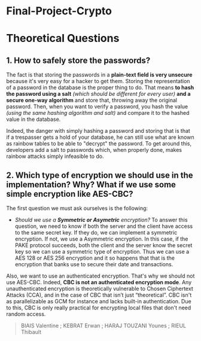 # Final-Project-Crypto 

# Theoretical Questions

## 1. How to safely store the passwords?

  The fact is that storing the passwords in a **plain-text field is very unsecure** because it's very easy for a hacker to get them. Storing the representation of a password in the database is the proper thing to do. That means **to hash the password using a salt** *(which should be different for every user)* **and a secure one-way algorithm** and store that, throwing away the original password. Then, when you want to verify a password, you hash the value *(using the same hashing algorithm and salt)* and compare it to the hashed value in the database.

Indeed, the danger with simply hashing a password and storing that is that if a trespasser gets a hold of your database, he can still use what are known as rainbow tables to be able to "decrypt" the password. To get around this, developers add a salt to passwords which, when properly done, makes rainbow attacks simply infeasible to do. 

## 2. Which type of encryption we should use in the implementation? Why? What if we use some simple encryption like AES-CBC?

  The first question we must ask ourselves is the following:
- *Should we use a **Symmetric or Asymetric** encryption?*
To answer this question, we need to know if both the server and the client have access to the same secret key. If they do, we can implement a symmetric encryption. If not, we use a Asymmetric encryption.
In this case, if the PAKE protocol succeeds, both the client and the server know the secret key so we can use a symmetric type of encryption. 
Thus we can use a AES 128 or AES 256 encryption and it so happens that that is the encryption that banks use to secure their date and transactions.

Also, we want to use an authenticated encryption. That's why we should not use AES-CBC. Indeed, **CBC is not an authenticated encryption mode**. Any unauthenticated encryption is theoretically vulnerable to Chosen Ciphertext Attacks (CCA), and in the case of CBC that isn’t just “theoretical”. CBC isn't as parallelizable as GCM for instance and lacks built-in authentication. Due to this, CBC is only really practical for encrypting local files that don't need random access.

> BIAIS Valentine ; KEBRAT Erwan ; HARAJ TOUZANI Younes ; RIEUL Thibault
